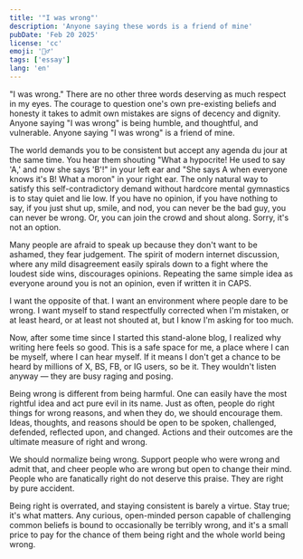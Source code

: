 ```yaml
---
title: '"I was wrong"'
description: 'Anyone saying these words is a friend of mine'
pubDate: 'Feb 20 2025'
license: 'cc'
emoji: '🙅‍♂️'
tags: ['essay']
lang: 'en'
---
```


"I was wrong." There are no other three words deserving as much respect in my eyes. The courage to question one's own pre-existing beliefs and honesty it takes to admit own mistakes are signs of decency and dignity. Anyone saying "I was wrong" is being humble, and thoughtful, and vulnerable. Anyone saying "I was wrong" is a friend of mine.

The world demands you to be consistent but accept any agenda du jour at the same time. You hear them shouting "What a hypocrite! He used to say 'A,' and now she says 'B'!" in your left ear and "She says A when everyone knows it's B! What a moron" in your right ear. The only natural way to satisfy this self-contradictory demand without hardcore mental gymnastics is to stay quiet and lie low. If you have no opinion, if you have nothing to say, if you just shut up, smile, and nod, you can never be the bad guy, you can never be wrong. Or, you can join the crowd and shout along. Sorry, it's not an option.

Many people are afraid to speak up because they don't want to be ashamed, they fear judgement. The spirit of modern internet discussion, where any mild disagreement easily spirals down to a fight where the loudest side wins, discourages opinions. Repeating the same simple idea as everyone around you is not an opinion, even if written it in CAPS. 

I want the opposite of that. I want an environment where people dare to be wrong. I want myself to stand respectfully corrected when I'm mistaken, or at least heard, or at least not shouted at, but I know I'm asking for too much.

Now, after some time since I started this stand-alone blog, I realized why writing here feels so good. This is a safe space for me, a place where I can be myself, where I can hear myself. If it means I don't get a chance to be heard by millions of X, BS, FB, or IG users, so be it. They wouldn't listen anyway — they are busy raging and posing.

Being wrong is different from being harmful. One can easily have the most rightful idea and act pure evil in its name. Just as often, people do right things for wrong reasons, and when they do, we should encourage them. Ideas, thoughts, and reasons should be open to be spoken, challenged, defended, reflected upon, and changed. Actions and their outcomes are the ultimate measure of right and wrong.

We should normalize being wrong. Support people who were wrong and admit that, and cheer people who are wrong but open to change their mind. People who are fanatically right do not deserve this praise. They are right by pure accident.

Being right is overrated, and staying consistent is barely a virtue. Stay true; it's what matters. Any curious, open-minded person capable of challenging common beliefs is bound to occasionally be terribly wrong, and it's a small price to pay for the chance of them being right and the whole world being wrong.
